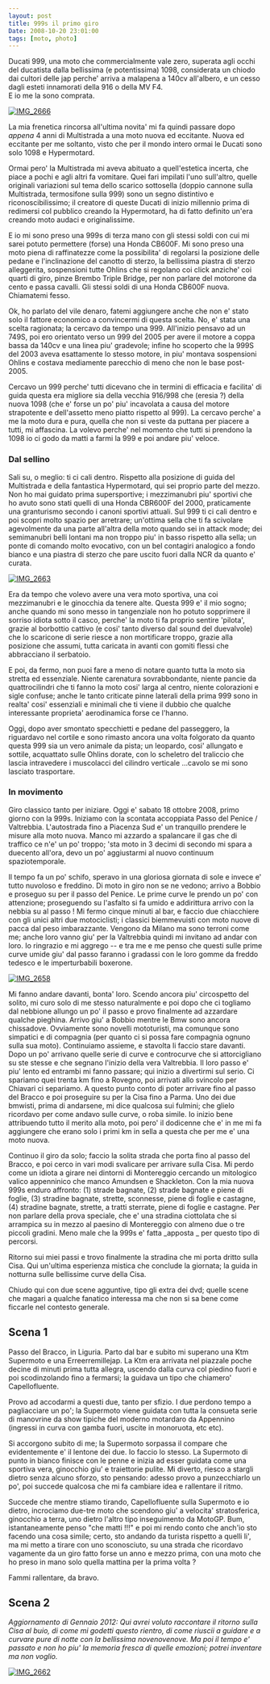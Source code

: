```yaml
---
layout: post
title: 999s il primo giro
Date: 2008-10-20 23:01:00
tags: [moto, photo]
---
```

 

Ducati 999, una moto che commercialmente vale zero, superata agli occhi del ducatista dalla bellissima (e potentissima) 1098, considerata un chiodo dai cultori delle jap perche' arriva a malapena a 140cv all'albero, e un cesso dagli esteti innamorati della 916 o della MV F4.  
E io me la sono comprata.
  
[![IMG_2666](http://farm4.static.flickr.com/3195/2959985350_af79139c1f.jpg)](http://www.flickr.com/photos/aadm/2959985350/)  
  
La mia frenetica rincorsa all'ultima novita' mi fa quindi passare dopo _appena_ 4 anni di Multistrada a una moto nuova ed eccitante. Nuova ed eccitante per me soltanto, visto che per il mondo intero ormai le Ducati sono solo 1098 e Hypermotard. 

Ormai pero' la Multistrada mi aveva abituato a quell'estetica incerta, che piace a pochi e agli altri fa vomitare. Quei fari impilati l'uno sull'altro, quelle originali variazioni sul tema dello scarico sottosella (doppio cannone sulla Multistrada, termosifone sulla 999) sono un segno distintivo e riconoscibilissimo; il creatore di queste Ducati di inizio millennio prima di redimersi col pubblico creando la Hypermotard, ha di fatto definito un'era creando moto audaci e originalissime.

E io mi sono preso una 999s di terza mano con gli stessi soldi con cui mi sarei potuto permettere (forse) una Honda CB600F. Mi sono preso una moto piena di raffinatezze come la possibilita' di regolarsi la posizione delle pedane e l'inclinazione del canotto di sterzo, la bellissima piastra di sterzo alleggerita, sospensioni tutte Ohlins che si regolano coi click anziche' coi quarti di giro, pinze Brembo Triple Bridge, per non parlare del motorone da cento e passa cavalli. Gli stessi soldi di una Honda CB600F nuova. Chiamatemi fesso. 

Ok, ho parlato del vile denaro, fatemi aggiungere anche che non e' stato solo il fattore economico a convincermi di questa scelta. No, e' stata una scelta ragionata; la cercavo da tempo una 999. All'inizio pensavo ad un 749S, poi ero orientato verso un 999 del 2005 per avere il motore a coppa bassa da 140cv e una linea piu' gradevole; infine ho scoperto che la 999S del 2003 aveva esattamente lo stesso motore, in piu' montava sospensioni Ohlins e costava mediamente parecchio di meno che non le base post-2005.

Cercavo un 999 perche' tutti dicevano che in termini di efficacia e facilita' di guida questa era migliore sia della vecchia 916/998 che (eresia ?) della nuova 1098 (che e' forse un po' piu' incavolata a causa del motore strapotente e dell'assetto meno piatto rispetto al 999). La cercavo perche' a me la moto dura e pura, quella che non si veste da puttana per piacere a tutti, mi affascina. La volevo perche' nel momento che tutti si prendono la 1098 io ci godo da matti a farmi la 999 e poi andare piu' veloce.

### Dal sellino

Sali su, o meglio: ti ci cali dentro. Rispetto alla posizione di guida del Multistrada e della fantastica Hypermotard, qui sei proprio parte del mezzo. Non ho mai guidato prima supersportive; i mezzimanubri piu' sportivi che ho avuto sono stati quelli di una Honda CBR600F del 2000, praticamente una granturismo secondo i canoni sportivi attuali. Sul 999 ti ci cali dentro e poi scopri molto spazio per arretrare; un'ottima sella che ti fa scivolare agevolmente da una parte all'altra della moto quando sei in attack mode; dei semimanubri belli lontani ma non troppo piu' in basso rispetto alla sella; un ponte di comando molto evocativo, con un bel contagiri analogico a fondo bianco e una piastra di sterzo che pare uscito fuori dalla NCR da quanto e' curata.
  
[![IMG_2663](http://farm4.static.flickr.com/3234/2959143435_68aa062721.jpg)](http://www.flickr.com/photos/aadm/2959143435/)  

Era da tempo che volevo avere una vera moto sportiva, una coi mezzimanubri e le ginocchia da tenere alte. Questa 999 e' il mio sogno; anche quando mi sono messo in tangenziale non ho potuto sopprimere il sorriso idiota sotto il casco, perche' la moto ti fa proprio sentire 'pilota', grazie al borbottio cattivo (e cosi' tanto diverso dal sound del duevalvole) che lo scaricone di serie riesce a non mortificare troppo, grazie alla posizione che assumi, tutta caricata in avanti con gomiti flessi che abbracciano il serbatoio.

E poi, da fermo, non puoi fare a meno di notare quanto tutta la moto sia stretta ed essenziale. Niente carenatura sovrabbondante, niente pancie da quattrocilindri che ti fanno la moto cosi' larga al centro, niente colorazioni e sigle confuse; anche le tanto criticate pinne laterali della prima 999 sono in realta' cosi' essenziali e minimali che ti viene il dubbio che qualche interessante proprieta' aerodinamica forse ce l'hanno.

Oggi, dopo aver smontato specchietti e pedane del passeggero, la riguardavo nel cortile e sono rimasto ancora una volta folgorato da quanto questa 999 sia un vero animale da pista; un leopardo, cosi' allungato e sottile, acquattato sulle Ohlins dorate, con lo scheletro del traliccio che lascia intravedere i muscolacci del cilindro verticale ...cavolo se mi sono lasciato trasportare.

### In movimento

Giro classico tanto per iniziare. Oggi e' sabato 18 ottobre 2008, primo giorno con la 999s. Iniziamo con la scontata accoppiata Passo del Penice / Valtrebbia. L'autostrada fino a Piacenza Sud e' un tranquillo prendere le misure alla moto nuova. Manco mi azzardo a spalancare il gas che di traffico ce n'e' un po' troppo; 'sta moto in 3 decimi di secondo mi spara a duecento all'ora, devo un po' aggiustarmi al nuovo continuum spaziotemporale.

Il tempo fa un po' schifo, speravo in una gloriosa giornata di sole e invece e' tutto nuvoloso e freddino. Di moto in giro non se ne vedono; arrivo a Bobbio e proseguo su per il passo del Penice. Le prime curve le prendo un po' con attenzione; proseguendo su l'asfalto si fa umido e addirittura arrivo con la nebbia su al passo ! Mi fermo cinque minuti al bar, e faccio due chiacchiere con gli unici altri due motociclisti; i classici biemmevuisti con moto nuove di pacca dal peso imbarazzante. Vengono da Milano ma sono terroni come me; anche loro vanno giu' per la Valtrebbia quindi mi invitano ad andar con loro. Io ringrazio e mi aggrego -- e tra me e me penso che questi sulle prime curve umide giu' dal passo faranno i gradassi con le loro gomme da freddo tedesco e le imperturbabili boxerone.
  
[![IMG_2658](http://farm4.static.flickr.com/3007/2959142049_dc87b66ca0.jpg)](http://www.flickr.com/photos/aadm/2959142049/)  

Mi fanno andare davanti, bonta' loro. Scendo ancora piu' circospetto del solito, mi curo solo di me stesso naturalmente e poi dopo che ci togliamo dal nebbione allungo un po' il passo e provo finalmente ad azzardare qualche pieghina. Arrivo giu' a Bobbio mentre le Bmw sono ancora chissadove. Ovviamente sono novelli mototuristi, ma comunque sono simpatici e di compagnia (per quanto ci si possa fare compagnia ognuno sulla sua moto). Continuiamo assieme, e stavolta li faccio stare davanti. Dopo un po' arrivano quelle serie di curve e controcurve che si attorcigliano su ste stesse e che segnano l'inizio della vera Valtrebbia. Il loro passo e' piu' lento ed entrambi mi fanno passare; qui inizio a divertirmi sul serio. Ci spariamo quei trenta km fino a Rovegno, poi arrivati allo svincolo per Chiavari ci separiamo. A questo punto conto di poter arrivare fino al passo del Bracco e poi proseguire su per la Cisa fino a Parma. Uno dei due bmwisti, prima di andarsene, mi dice qualcosa sui fulmini; che glielo ricordavo per come andavo sulle curve, o roba simile. Io inizio bene attribuendo tutto il merito alla moto, poi pero' il dodicenne che e' in me mi fa aggiungere che erano solo i primi km in sella a questa che per me e' una moto nuova. 

Continuo il giro da solo; faccio la solita strada che porta fino al passo del Bracco, e poi cerco in vari modi svalicare per arrivare sulla Cisa. Mi perdo come un idiota a girare nei dintorni di Montereggio cercando un mitologico valico appenninico che manco Amundsen e Shackleton. Con la mia nuova 999s enduro affronto: (1) strade bagnate, (2) strade bagnate e piene di foglie, (3) stradine bagnate, strette, sconnesse, piene di foglie e castagne, (4) stradine bagnate, strette, a tratti sterrate, piene di foglie e castagne. Per non parlare della prova speciale, che e' una stradina ciottolata che si arrampica su in mezzo al paesino di Montereggio con almeno due o tre piccoli gradini. Meno male che la 999s e' fatta _apposta _ per questo tipo di percorsi.

Ritorno sui miei passi e trovo finalmente la stradina che mi porta dritto sulla Cisa. Qui un'ultima esperienza mistica che conclude la giornata; la guida in notturna sulle bellissime curve della Cisa.

Chiudo qui con due scene agguntive, tipo gli extra dei dvd; quelle scene che magari a qualche fanatico interessa ma che non si sa bene come ficcarle nel contesto generale.

## Scena 1

Passo del Bracco, in Liguria. Parto dal bar e subito mi superano una Ktm Supermoto e una Erreerremillejap. La Ktm era arrivata nel piazzale poche decine di minuti prima tutta allegra, uscendo dalla curva col piedino fuori e poi scodinzolando fino a fermarsi; la guidava un tipo che chiamero' Capellofluente.

Provo ad accodarmi a questi due, tanto per sfizio. I due perdono tempo a pagliacciare un po'; la Supermoto viene guidata con tutta la consueta serie di manovrine da show tipiche del moderno motardaro da Appennino (ingressi in curva con gamba fuori, uscite in monoruota, etc etc).

Si accorgono subito di me; la Supermoto sorpassa il compare che evidentemente e' il lentone dei due. Io faccio lo stesso. La Supermoto di punto in bianco finisce con le penne e inizia ad esser guidata come una sportiva vera, ginocchio giu' e traiettorie pulite. Mi diverto, riesco a stargli dietro senza alcuno sforzo, sto pensando: adesso provo a punzecchiarlo un po', poi succede qualcosa che mi fa cambiare idea e rallentare il ritmo.

Succede che mentre stiamo tirando, Capellofluente sulla Supermoto e io dietro, incrociamo due-tre moto che scendono giu' a velocita' stratosferica, ginocchio a terra, uno dietro l'altro tipo inseguimento da MotoGP. Bum, istantaneamente penso "che matti !!!" e poi mi rendo conto che anch'io sto facendo una cosa simile; certo, sto andando da turista rispetto a quelli li', ma mi metto a tirare con uno sconosciuto, su una strada che ricordavo vagamente da un giro fatto forse un anno e mezzo prima, con una moto che ho preso in mano solo quella mattina per la prima volta ?

Fammi rallentare, da bravo.

## Scena 2

_Aggiornamento di Gennaio 2012: Qui avrei voluto raccontare il ritorno sulla Cisa al buio, di come mi godetti questo rientro, di come riuscii a guidare e a curvare pure di notte con la bellissima novenovenove. Ma poi il tempo e' passato e non ho piu' la memoria fresca di quelle emozioni; potrei inventare ma non voglio._
  
  
[![IMG_2662](http://farm4.static.flickr.com/3250/2959983650_8357845787.jpg)](http://www.flickr.com/photos/aadm/2959983650/)
